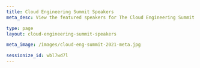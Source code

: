 ```yaml
---
title: Cloud Engineering Summit Speakers
meta_desc: View the featured speakers for The Cloud Engineering Summit here.

type: page
layout: cloud-engineering-summit-speakers

meta_image: /images/cloud-eng-summit-2021-meta.jpg

sessionize_id: wbl7wd7l
---
```

